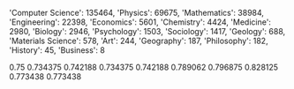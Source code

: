 'Computer Science': 135464,
'Physics': 69675,
'Mathematics': 38984,
'Engineering': 22398,
'Economics': 5601,
'Chemistry': 4424,
'Medicine': 2980,
'Biology': 2946,
'Psychology': 1503,
'Sociology': 1417,
'Geology': 688,
'Materials Science': 578,
'Art': 244,
'Geography': 187,
'Philosophy': 182,
'History': 45,
'Business': 8


0.75
0.734375
0.742188
0.734375
0.742188
0.789062
0.796875
0.828125
0.773438
0.773438
